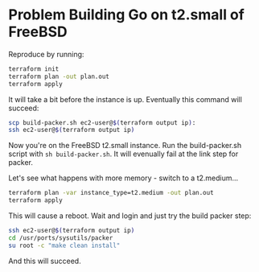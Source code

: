 # Problem Building Go on t2.small of FreeBSD

Reproduce by running:

```bash
terraform init
terraform plan -out plan.out
terraform apply
```

It will take a bit before the instance is up.  Eventually this command
will succeed:

```bash
scp build-packer.sh ec2-user@$(terraform output ip):
ssh ec2-user@$(terraform output ip)
```

Now you're on the FreeBSD t2.small instance.  Run the build-packer.sh
script with `sh build-packer.sh`.  It will evenually fail at the link
step for packer.

Let's see what happens with more memory - switch to a t2.medium...

```bash
terraform plan -var instance_type=t2.medium -out plan.out
terraform apply
```

This will cause a reboot.  Wait and login and just try the build packer
step:

```bash
ssh ec2-user@$(terraform output ip)
cd /usr/ports/sysutils/packer
su root -c "make clean install"
```

And this will succeed.
